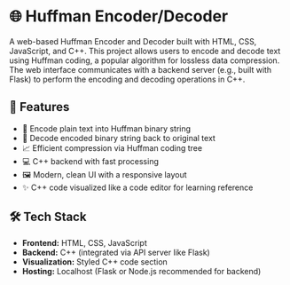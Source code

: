 # 🌐 Huffman Encoder/Decoder

A web-based Huffman Encoder and Decoder built with HTML, CSS, JavaScript, and C++. This project allows users to encode and decode text using Huffman coding, a popular algorithm for lossless data compression. The web interface communicates with a backend server (e.g., built with Flask) to perform the encoding and decoding operations in C++.


## 🚀 Features

- 🔣 Encode plain text into Huffman binary string
- 🔁 Decode encoded binary string back to original text
- 📈 Efficient compression via Huffman coding tree
- 💻 C++ backend with fast processing
- 🖼️ Modern, clean UI with a responsive layout
- ✨ C++ code visualized like a code editor for learning reference

## 🛠️ Tech Stack

- **Frontend:** HTML, CSS, JavaScript
- **Backend:** C++ (integrated via API server like Flask)
- **Visualization:** Styled C++ code section
- **Hosting:** Localhost (Flask or Node.js recommended for backend)
